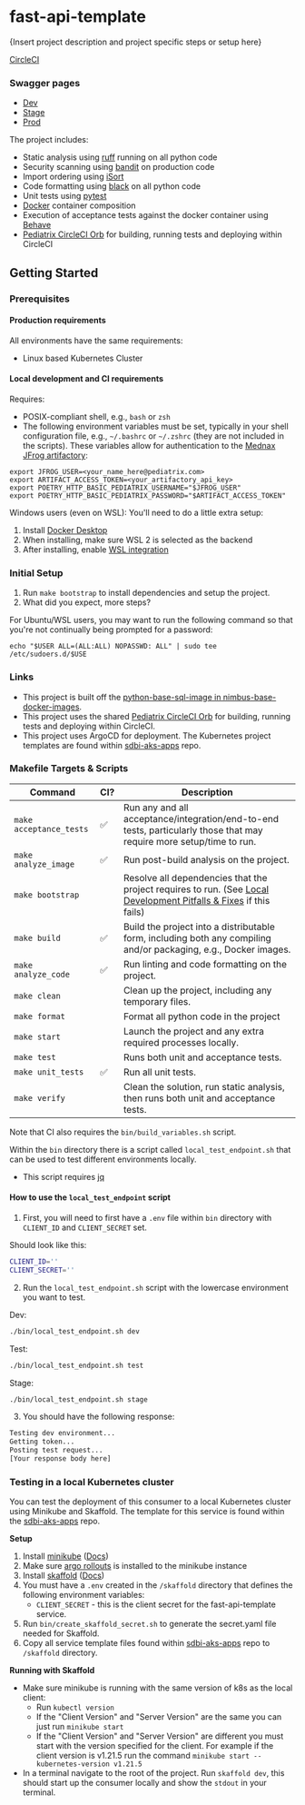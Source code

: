 # fast-api-template

{Insert project description and project specific steps or setup here}

[CircleCI](https://app.circleci.com/pipelines/github/mednax-it/fast-api-template)

### Swagger pages

* [Dev](https://fast-api-template.mdnxdev.com/docs)
* [Stage](https://fast-api-template.mdnxstage.com/docs)
* [Prod](https://fast-api-template.mdnxclinical.com/docs)

The project includes:

- Static analysis using [ruff](https://docs.astral.sh/ruff/) running on all python code
- Security scanning using [bandit](https://github.com/PyCQA/bandit) on production code
- Import ordering using [iSort](https://pycqa.github.io/isort/)
- Code formatting using [black](https://github.com/psf/black) on all python code
- Unit tests using [pytest](https://docs.pytest.org/en/latest/)
- [Docker](https://www.docker.com/) container composition
- Execution of acceptance tests against the docker container using [Behave](https://behave.readthedocs.io/)
- [Pediatrix CircleCI Orb](https://github.com/mednax-it/pediatrix-orb) for building, running tests and deploying within CircleCI

## Getting Started

### Prerequisites

#### Production requirements

All environments have the same requirements:

-   Linux based Kubernetes Cluster

#### Local development and CI requirements

Requires:

-   POSIX-compliant shell, e.g., `bash` or `zsh`
-   The following environment variables must be set, typically in your shell configuration file, e.g., `~/.bashrc` or `~/.zshrc` (they are not included in the scripts). These variables allow for authentication to the [Mednax JFrog artifactory](https://mednax.jfrog.io/):

```
export JFROG_USER=<your_name_here@pediatrix.com>
export ARTIFACT_ACCESS_TOKEN=<your_artifactory_api_key>
export POETRY_HTTP_BASIC_PEDIATRIX_USERNAME="$JFROG_USER"
export POETRY_HTTP_BASIC_PEDIATRIX_PASSWORD="$ARTIFACT_ACCESS_TOKEN"
```

Windows users (even on WSL): You'll need to do a little extra setup:

1. Install [Docker Desktop](https://docs.docker.com/desktop/windows/install/)
1. When installing, make sure WSL 2 is selected as the backend
1. After installing, enable [WSL integration](https://docs.docker.com/desktop/windows/wsl/#enabling-docker-support-in-wsl-2-distros)

### Initial Setup

1. Run `make bootstrap` to install dependencies and setup the project.
1. What did you expect, more steps?

For Ubuntu/WSL users, you may want to run the following command so that you're not continually being prompted for a password:

```
echo "$USER ALL=(ALL:ALL) NOPASSWD: ALL" | sudo tee /etc/sudoers.d/$USE
```

### Links

-   This project is built off the [python-base-sql-image in nimbus-base-docker-images](https://github.com/mednax-it/nimbus-base-docker-images/tree/main/python-base-sql-image).
-   This project uses the shared [Pediatrix CircleCI Orb](https://github.com/mednax-it/pediatrix-orb) for building, running tests and deploying within CircleCI.
-   This project uses ArgoCD for deployment. The Kubernetes project templates are found within [sdbi-aks-apps](https://github.com/mednax-it/sdbi-aks-apps) repo.

### Makefile Targets & Scripts

| Command                 | CI? | Description                                                                                                                                                                                                              |
| ----------------------- | --- | ------------------------------------------------------------------------------------------------------------------------------------------------------------------------------------------------------------------------ |
| `make acceptance_tests` | ✅  | Run any and all acceptance/integration/end-to-end tests, particularly those that may require more setup/time to run.                                                                                                     |
| `make analyze_image`    | ✅  | Run post-build analysis on the project.                                                                                                                                                                                  |
| `make bootstrap`        |     | Resolve all dependencies that the project requires to run. (See [Local Development Pitfalls & Fixes](https://mednax1500.atlassian.net/wiki/spaces/SDBI/pages/2188804105/Local+Development+Pitfalls+Fixes) if this fails) |
| `make build`            | ✅  | Build the project into a distributable form, including both any compiling and/or packaging, e.g., Docker images.                                                                                                         |
| `make analyze_code`     | ✅  | Run linting and code formatting on the project.                                                                                                                                                                          |
| `make clean`            |     | Clean up the project, including any temporary files.                                                                                                                                                                     |
| `make format`           |     | Format all python code in the project                                                                                                                                                                                    |
| `make start`            |     | Launch the project and any extra required processes locally.                                                                                                                                                             |
| `make test`             |     | Runs both unit and acceptance tests.                                                                                                                                                                                     |
| `make unit_tests`       | ✅  | Run all unit tests.                                                                                                                                                                                                      |
| `make verify`           |     | Clean the solution, run static analysis, then runs both unit and acceptance tests.                                                                                                                                       |

Note that CI also requires the `bin/build_variables.sh` script.

Within the `bin` directory there is a script called `local_test_endpoint.sh` that can be used to test different environments locally.

-   This script requires [jq](https://stedolan.github.io/jq/download/)

#### How to use the `local_test_endpoint` script

1. First, you will need to first have a `.env` file within `bin` directory with `CLIENT_ID` and `CLIENT_SECRET` set.

Should look like this:

```sh
CLIENT_ID=''
CLIENT_SECRET=''
```

2. Run the `local_test_endpoint.sh` script with the lowercase environment you want to test.

Dev:

```sh
./bin/local_test_endpoint.sh dev
```

Test:

```sh
./bin/local_test_endpoint.sh test
```

Stage:

```sh
./bin/local_test_endpoint.sh stage
```

3. You should have the following response:

```sh
Testing dev environment...
Getting token...
Posting test request...
[Your response body here]
```

### Testing in a local Kubernetes cluster

You can test the deployment of this consumer to a local Kubernetes cluster using Minikube and Skaffold. The template for this service is found within the [sdbi-aks-apps](https://github.com/mednax-it/sdbi-aks-apps) repo.

**Setup**

1. Install [minikube](https://minikube.sigs.k8s.io/docs/start/) ([Docs](https://github.com/kubernetes/minikube))
1. Make sure [argo rollouts](https://argoproj.github.io/argo-rollouts/installation/) is installed to the minikube instance
1. Install [skaffold](https://skaffold.dev/docs/install/) ([Docs](https://skaffold.dev/docs/))
1. You must have a `.env` created in the `/skaffold` directory that defines the following environment variables:
    - `CLIENT_SECRET` - this is the client secret for the fast-api-template service.
1. Run `bin/create_skaffold_secret.sh` to generate the secret.yaml file needed for Skaffold.
1. Copy all service template files found within [sdbi-aks-apps](https://github.com/mednax-it/sdbi-aks-apps) repo to `/skaffold` directory.

**Running with Skaffold**

-   Make sure minikube is running with the same version of k8s as the local client:
    -   Run `kubectl version`
    -   If the "Client Version" and "Server Version" are the same you can just run `minikube start`
    -   If the "Client Version" and "Server Version" are different you must start with the version specified for the client. For example if the client version is v1.21.5 run the command `minikube start --kubernetes-version v1.21.5`
-   In a terminal navigate to the root of the project. Run `skaffold dev`, this should start up the consumer locally and show the `stdout` in your terminal.
